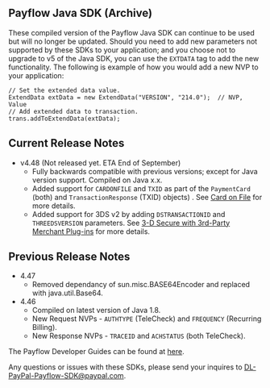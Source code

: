 Payflow Java SDK (Archive)
--------------------------
These compiled version of the Payflow Java SDK can continue to be used but will no longer be updated.  Should you need to add new parameters not supported by these SDKs to your application; and you choose not to upgrade to v5 of the Java SDK, you can use the `EXTDATA` tag to add the new functionality.  The following is example of how you would add a new NVP to your application:
```
// Set the extended data value.
ExtendData extData = new ExtendData("VERSION", "214.0");  // NVP, Value
// Add extended data to transaction.
trans.addToExtendData(extData);
```
## Current Release Notes
* v4.48  (Not released yet.  ETA End of September)
  * Fully backwards compatible with previous versions; except for Java version support. Compiled on Java x.x.
  * Added support for `CARDONFILE` and `TXID` as part of the `PaymentCard` (both) and `TransactionResponse` (TXID) objects) .  See [Card on File](https://developer.paypal.com/docs/payflow/integration-guide/card-on-file/) for more details.
  * Added support for 3DS v2 by adding `DSTRANSACTIONID` and `THREEDSVERSION` parameters.  See [3-D Secure with 3rd-Party Merchant Plug-ins](https://developer.paypal.com/docs/payflow/3d-secure-mpi/) for more details.

## Previous Release Notes
* 4.47
  * Removed dependancy of sun.misc.BASE64Encoder and replaced with java.util.Base64.
* 4.46
  * Compiled on latest version of Java 1.8.
  * New Request NVPs - `AUTHTYPE` (TeleCheck) and `FREQUENCY` (Recurring Billing).
  * New Response NVPs - `TRACEID` and `ACHSTATUS` (both TeleCheck).

The Payflow Developer Guides can be found at [here](https://developer.paypal.com/docs/payflow/integration-guide/).

Any questions or issues with these SDKs, please send your inquires to DL-PayPal-Payflow-SDK@paypal.com.
